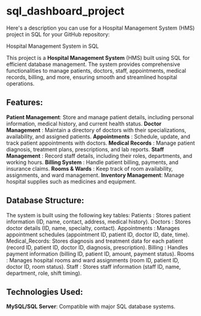 # sql_dashboard_project

Here's a description you can use for a Hospital Management System (HMS) project in SQL for your GitHub repository:

Hospital Management System in SQL

This project is a **Hospital Management System** (HMS) built using SQL for efficient database management. The system provides comprehensive functionalities to manage patients, doctors, staff, appointments, medical records, billing, and more, ensuring smooth and streamlined hospital operations.

## Features:
**Patient Management**: Store and manage patient details, including personal information, medical history, and current health status.
**Doctor Management**   : Maintain a directory of doctors with their specializations, availability, and assigned patients.
**Appointments**        : Schedule, update, and track patient appointments with doctors.
**Medical Records**     : Manage patient diagnosis, treatment plans, prescriptions, and lab reports.
**Staff Management**    : Record staff details, including their roles, departments, and working hours.
**Billing System**      : Handle patient billing, payments, and insurance claims.
**Rooms & Wards**       : Keep track of room availability, assignments, and ward management.
**Inventory Management**: Manage hospital supplies such as medicines and equipment.

## Database Structure:

The system is built using the following key tables:
Patients       : Stores patient information (ID, name, contact, address, medical history).
Doctors        : Stores doctor details (ID, name, specialty, contact).
Appointments   : Manages appointment schedules (appointment ID, patient ID, doctor ID, date, time).
Medical_Records: Stores diagnosis and treatment data for each patient (record ID, patient ID, doctor ID, diagnosis, prescription).
Billing        : Handles payment information (billing ID, patient ID, amount, payment status).
Rooms          : Manages hospital rooms and ward assignments (room ID, patient ID, doctor ID, room status).
Staff          : Stores staff information (staff ID, name, department, role, shift timing).

## Technologies Used:

**MySQL/SQL Server**: Compatible with major SQL database systems.
